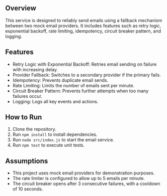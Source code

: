 ## Overview

This service is designed to reliably send emails using a fallback mechanism between two mock email providers. It includes features such as retry logic, exponential backoff, rate limiting, idempotency, circuit breaker pattern, and logging.

## Features

- Retry Logic with Exponential Backoff: Retries email sending on failure with increasing delay.
- Provider Fallback: Switches to a secondary provider if the primary fails.
- Idempotency: Prevents duplicate email sends.
- Rate Limiting: Limits the number of emails sent per minute.
- Circuit Breaker Pattern: Prevents further attempts when too many failures occur.
- Logging: Logs all key events and actions.

## How to Run

1. Clone the repository.
2. Run `npm install` to install dependencies.
3. Run `node src/index.js` to start the email service.
4. Run `npm test` to execute unit tests.

## Assumptions

- This project uses mock email providers for demonstration purposes.
- The rate limiter is configured to allow up to 5 emails per minute.
- The circuit breaker opens after 3 consecutive failures, with a cooldown of 10 seconds.

